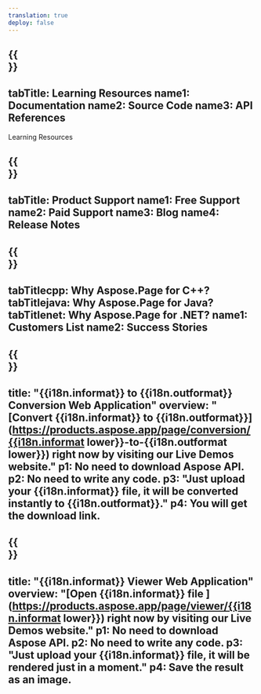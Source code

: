 ```yaml
---
translation: true
deploy: false
---
```


{{<section learningresources>}}
---
tabTitle: Learning Resources
name1: Documentation 
name2: Source Code 
name3: API References
---

Learning Resources

{{<section support>}}
---
tabTitle: Product Support
name1: Free Support
name2: Paid Support
name3: Blog
name4: Release Notes
---

{{<section why>}}
---
tabTitlecpp: Why Aspose.Page for C++?
tabTitlejava: Why Aspose.Page for Java?
tabTitlenet: Why Aspose.Page for .NET?
name1: Customers List
name2: Success Stories
---

{{<section widgetbackup>}}
---
title: "{{i18n.informat}} to {{i18n.outformat}} Conversion Web Application"
overview: "[Convert {{i18n.informat}} to {{i18n.outformat}}](https://products.aspose.app/page/conversion/{{i18n.informat lower}}-to-{{i18n.outformat lower}}) right now by visiting our Live Demos website."
p1: No need to download Aspose API.
p2: No need to write any code.
p3: "Just upload your {{i18n.informat}} file, it will be converted instantly to {{i18n.outformat}}."
p4: You will get the download link.
---

{{<section widgetbackupview>}}
---
title: "{{i18n.informat}} Viewer Web Application"
overview: "[Open {{i18n.informat}} file ](https://products.aspose.app/page/viewer/{{i18n.informat lower}}) right now by visiting our Live Demos website."
p1: No need to download Aspose API.
p2: No need to write any code.
p3: "Just upload your {{i18n.informat}} file, it will be rendered just in a moment."
p4: Save the result as an image.
---